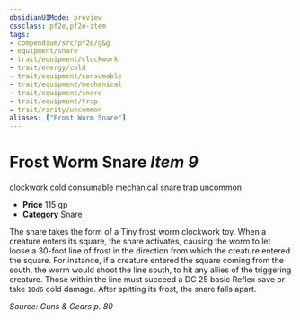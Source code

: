 ```yaml
---
obsidianUIMode: preview
cssclass: pf2e,pf2e-item
tags:
- compendium/src/pf2e/g&g
- equipment/snare
- trait/equipment/clockwork
- trait/energy/cold
- trait/equipment/consumable
- trait/equipment/mechanical
- trait/equipment/snare
- trait/equipment/trap
- trait/rarity/uncommon
aliases: ["Frost Worm Snare"]
---
```

# Frost Worm Snare *Item 9*  
[clockwork](clockwork-g-g.md)  [cold](cold.md)  [consumable](consumable.md)  [mechanical](mechanical.md)  [snare](snare.md)  [trap](trap.md)  [uncommon](uncommon.md)  

- **Price** 115 gp
- **Category** Snare

The snare takes the form of a Tiny frost worm clockwork toy. When a creature enters its square, the snare activates, causing the worm to let loose a 30-foot line of frost in the direction from which the creature entered the square. For instance, if a creature entered the square coming from the south, the worm would shoot the line south, to hit any allies of the triggering creature. Those within the line must succeed a DC 25 basic Reflex save or take `10d6` cold damage. After spitting its frost, the snare falls apart.

*Source: Guns & Gears p. 80*